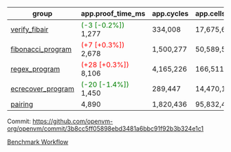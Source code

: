 | group | app.proof_time_ms | app.cycles | app.cells_used | leaf.proof_time_ms | leaf.cycles | leaf.cells_used |
| -- | -- | -- | -- | -- | -- | -- |
| [verify_fibair](https://github.com/openvm-org/openvm/blob/benchmark-results/benchmarks-pr/1596/verify_fibair-3b8cc5ff05898ebd3481a6bbc91f92b3b324e1c1.md) |<span style='color: green'>(-3 [-0.2%])</span> 1,277 |  334,008 |  17,675,690 |- | - | - |
| [fibonacci_program](https://github.com/openvm-org/openvm/blob/benchmark-results/benchmarks-pr/1596/fibonacci-3b8cc5ff05898ebd3481a6bbc91f92b3b324e1c1.md) |<span style='color: red'>(+7 [+0.3%])</span> 2,678 |  1,500,277 |  50,589,503 |- | - | - |
| [regex_program](https://github.com/openvm-org/openvm/blob/benchmark-results/benchmarks-pr/1596/regex-3b8cc5ff05898ebd3481a6bbc91f92b3b324e1c1.md) |<span style='color: red'>(+28 [+0.3%])</span> 8,106 |  4,165,226 |  166,511,152 |- | - | - |
| [ecrecover_program](https://github.com/openvm-org/openvm/blob/benchmark-results/benchmarks-pr/1596/ecrecover-3b8cc5ff05898ebd3481a6bbc91f92b3b324e1c1.md) |<span style='color: green'>(-20 [-1.4%])</span> 1,450 |  289,447 |  14,470,186 |- | - | - |
| [pairing](https://github.com/openvm-org/openvm/blob/benchmark-results/benchmarks-pr/1596/pairing-3b8cc5ff05898ebd3481a6bbc91f92b3b324e1c1.md) | 4,890 |  1,820,436 |  95,832,407 |- | - | - |


Commit: https://github.com/openvm-org/openvm/commit/3b8cc5ff05898ebd3481a6bbc91f92b3b324e1c1

[Benchmark Workflow](https://github.com/openvm-org/openvm/actions/runs/14674023859)
